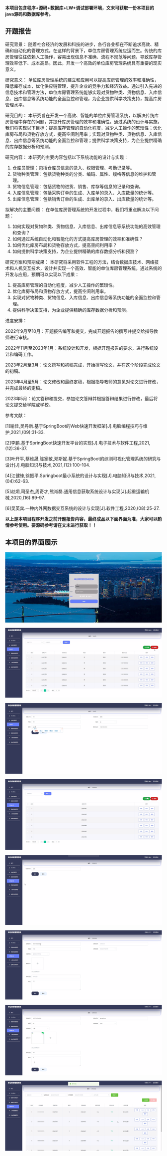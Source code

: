 ****本项目包含程序+源码+数据库+LW+调试部署环境，文末可获取一份本项目的java源码和数据库参考。****

## ******开题报告******

研究背景：
随着社会经济的发展和科技的进步，各行各业都在不断追求高效、精确和自动化的管理方式。在这样的背景下，单位库房管理系统应运而生。传统的库房管理往往依赖人工操作，容易出现信息不准确、流程不规范等问题，导致库存管理效率低下、成本高昂。因此，开发一个高效的单位库房管理系统具有重要的现实意义。

研究意义：
单位库房管理系统的建立和应用可以提高库房管理的效率和准确性，降低库存成本，优化供应链管理，提升企业的竞争力和经济效益。通过引入先进的信息技术和管理方法，单位库房管理系统能够实现对货物种类、货物信息、入库信息、出库信息等系统功能的全面监控和管理，为企业提供科学决策支持，提高库房管理水平。

研究目的：
本研究旨在开发一个高效、智能的单位库房管理系统，以解决传统库房管理中存在的问题，并提升库房管理的效率和准确性。通过系统的设计与实施，我们将实现以下目标：提高库存管理的自动化程度，减少人工操作的繁琐性；优化库房布局和货物存放方式，提高空间利用率；实现对货物种类、货物信息、入库信息、出库信息等系统功能的全面监控和管理；提供科学决策支持，为企业提供精确的库存数据分析和预测。

研究内容： 本研究的主要内容包括以下系统功能的设计与实现：

  1. 仓库员管理：包括仓库员信息的录入、权限管理、考勤记录等。
  2. 货物种类管理：包括货物种类的分类、编码、属性、规格等信息的维护和管理。
  3. 货物信息管理：包括货物的进货、销售、库存等信息的记录和查询。
  4. 入库信息管理：包括采购订单的生成、入库单的录入、入库数量的统计等。
  5. 出库信息管理：包括销售订单的生成、出库单的录入、出库数量的统计等。

拟解决的主要问题： 在单位库房管理系统的开发过程中，我们将重点解决以下问题：

  1. 如何实现对货物种类、货物信息、入库信息、出库信息等系统功能的高效管理和查询？
  2. 如何通过系统自动化和智能化的方式提高库房管理的效率和准确性？
  3. 如何优化库房布局和货物存放方式，提高空间利用率？
  4. 如何提供科学决策支持，为企业提供精确的库存数据分析和预测？

研究方案和预期成果：
本研究将采用软件工程的方法，结合数据库技术、网络技术和人机交互技术，设计并实现一个高效、智能的单位库房管理系统。通过系统的开发与应用，预期可以实现以下成果：

  1. 提高库房管理的自动化程度，减少人工操作的繁琐性。
  2. 优化库房布局和货物存放方式，提高空间利用率。
  3. 实现对货物种类、货物信息、入库信息、出库信息等系统功能的全面监控和管理。
  4. 提供科学决策支持，为企业提供精确的库存数据分析和预测。

进度安排：

2022年9月至10月：开题报告编写和提交，完成开题报告的撰写并提交给指导教师进行审核。

2022年11月至2023年1月：系统设计和开发，根据开题报告的要求，进行系统设计和编码工作。

2023年2月至3月：论文撰写和初稿完成，开始撰写论文，并在这个阶段完成论文的初稿。

2023年4月至5月：论文修改和最终定稿，根据指导教师的意见对论文进行修改，并完成最终的定稿。

2023年5月：论文答辩和提交，参加论文答辩并根据答辩结果进行修改，最后将论文提交给学院或学校。

参考文献：

[1]喻佳,吴丹新.基于SpringBoot的Web快速开发框架[J].电脑编程技巧与维护,2021,(09):31-33.

[2]李鹏.基于SpringBoot快速开发平台的实现[J].电子技术与软件工程,2021,(12):36-37.

[3]叶开平,蔡维晟,陈家敏,邓斯妮.基于SpringBoot的综测可视化管理系统的研究与设计[J].电脑知识与技术,2021,(12):100-104.

[4]江健锋,徐振平.Springboot最小系统的设计与实现[J].电脑知识与技术,2021,(04):62-63.

[5]赵炯,司圣杰,周奇才,熊肖磊.通用信息获取系统设计与实现[J].起重运输机械,2020,(16):89-97.

[6]吴英宾.一种内外网数据交互系统的设计与实现[J].软件工程,2020,(08):25-27.

****以上是本项目程序开发之前开题报告内容，最终成品以下面界面为准，大家可以酌情参考使用。要源码参考请在文末进行获取！！****

## ******本项目的界面展示******

![](./res/94272b6f04074b388c471fcba265d333.png)

![](./res/afc2797570384964aac4403b85168793.png)

![](./res/f85b8b0d542a4b60a049ea29d6ba8d24.png)

![](./res/d12b29280d4c46748e735d57e7c5650e.png)

![](./res/d80273d33a054e8bb41fd0136c901428.png)

![](./res/26e28493d6cb4d83a0fe27f4f81ae10e.png)

![](./res/8eb84ce1568048909aa4970685898e0a.png)

![](./res/05d1f80b09f34ff6909ece97d7562352.png)

